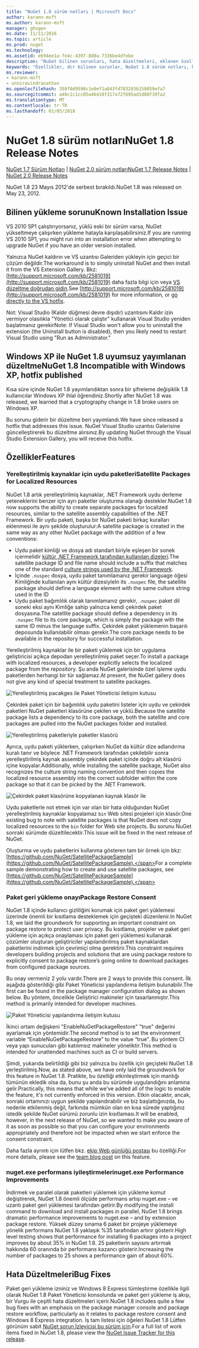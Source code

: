 ```yaml
---
title: "NuGet 1.8 sürüm notları | Microsoft Docs"
author: karann-msft
ms.author: karann-msft
manager: ghogen
ms.date: 11/11/2016
ms.topic: article
ms.prod: nuget
ms.technology: 
ms.assetid: e694ee1a-fe4c-4397-8d0a-7336be4dfebe
description: "NuGet bilinen sorunları, hata düzeltmeleri, eklenen özellikleri ve dcr dahil olmak üzere 1.8 için sürüm notları."
keywords: "Özellikler, dcr bilinen sorunlar, NuGet 1.8 sürüm notları, hata düzeltmeleri eklendi"
ms.reviewer:
- karann-msft
- unniravindranathan
ms.openlocfilehash: 350f0d9590c1e0ef1a843fd783203b158059efa7
ms.sourcegitcommit: a40c1c1cc05a46410f317a72f695ad1d80f39fa2
ms.translationtype: MT
ms.contentlocale: tr-TR
ms.lasthandoff: 01/05/2018
---
```

# <a name="nuget-18-release-notes"></a><span data-ttu-id="3466e-104">NuGet 1.8 sürüm notları</span><span class="sxs-lookup"><span data-stu-id="3466e-104">NuGet 1.8 Release Notes</span></span>

<span data-ttu-id="3466e-105">[NuGet 1.7 Sürüm Notları](../release-notes/nuget-1.7.md) | [NuGet 2.0 sürüm notları](../release-notes/nuget-2.0.md)</span><span class="sxs-lookup"><span data-stu-id="3466e-105">[NuGet 1.7 Release Notes](../release-notes/nuget-1.7.md) | [NuGet 2.0 Release Notes](../release-notes/nuget-2.0.md)</span></span>

<span data-ttu-id="3466e-106">NuGet 1.8 23 Mayıs 2012'de serbest bırakıldı.</span><span class="sxs-lookup"><span data-stu-id="3466e-106">NuGet 1.8 was released on May 23, 2012.</span></span>

## <a name="known-installation-issue"></a><span data-ttu-id="3466e-107">Bilinen yükleme sorunu</span><span class="sxs-lookup"><span data-stu-id="3466e-107">Known Installation Issue</span></span>
<span data-ttu-id="3466e-108">VS 2010 SP1 çalıştırıyorsanız, yüklü eski bir sürüm varsa, NuGet yükseltmeye çalışırken yükleme hatayla karşılaşabilirsiniz.</span><span class="sxs-lookup"><span data-stu-id="3466e-108">If you are running VS 2010 SP1, you might run into an installation error when attempting to upgrade NuGet if you have an older version installed.</span></span>

<span data-ttu-id="3466e-109">Yalnızca NuGet kaldırın ve VS uzantısı Galeriden yükleyin için geçici bir çözüm değildir.</span><span class="sxs-lookup"><span data-stu-id="3466e-109">The workaround is to simply uninstall NuGet and then install it from the VS Extension Gallery.</span></span>  <span data-ttu-id="3466e-110">Bkz: [http://support.microsoft.com/kb/2581019](http://support.microsoft.com/kb/2581019) daha fazla bilgi için veya [VS düzeltme doğrudan gidin](http://bit.ly/vsixcertfix).</span><span class="sxs-lookup"><span data-stu-id="3466e-110">See [http://support.microsoft.com/kb/2581019](http://support.microsoft.com/kb/2581019) for more information, or [go directly to the VS hotfix](http://bit.ly/vsixcertfix).</span></span>

<span data-ttu-id="3466e-111">Not: Visual Studio (Kaldır düğmesi devre dışıdır) uzantısını Kaldır izin vermiyor olasılıkla "Yönetici olarak çalıştır" kullanarak Visual Studio yeniden başlatmanız gerekir</span><span class="sxs-lookup"><span data-stu-id="3466e-111">Note: If Visual Studio won't allow you to uninstall the extension (the Uninstall button is disabled), then you likely need to restart Visual Studio using "Run as Administrator."</span></span>

## <a name="nuget-18-incompatible-with-windows-xp-hotfix-published"></a><span data-ttu-id="3466e-112">Windows XP ile NuGet 1.8 uyumsuz yayımlanan düzeltme</span><span class="sxs-lookup"><span data-stu-id="3466e-112">NuGet 1.8 Incompatible with Windows XP, hotfix published</span></span>

<span data-ttu-id="3466e-113">Kısa süre içinde NuGet 1.8 yayımlandıktan sonra bir şifreleme değişiklik 1.8 kullanıcılar Windows XP ihlal öğrendiniz.</span><span class="sxs-lookup"><span data-stu-id="3466e-113">Shortly after NuGet 1.8 was released, we learned that a cryptography change in 1.8 broke users on Windows XP.</span></span>

<span data-ttu-id="3466e-114">Bu sorunu giderir bir düzeltme beri yayımlandı.</span><span class="sxs-lookup"><span data-stu-id="3466e-114">We have since released a hotfix that addresses this issue.</span></span>  <span data-ttu-id="3466e-115">NuGet Visual Studio uzantısı Galerisine güncelleştirerek bu düzeltme alırsınız.</span><span class="sxs-lookup"><span data-stu-id="3466e-115">By updating NuGet through the Visual Studio Extension Gallery, you will receive this hotfix.</span></span>

## <a name="features"></a><span data-ttu-id="3466e-116">Özellikler</span><span class="sxs-lookup"><span data-stu-id="3466e-116">Features</span></span>

### <a name="satellite-packages-for-localized-resources"></a><span data-ttu-id="3466e-117">Yerelleştirilmiş kaynaklar için uydu paketleri</span><span class="sxs-lookup"><span data-stu-id="3466e-117">Satellite Packages for Localized Resources</span></span>
<span data-ttu-id="3466e-118">NuGet 1.8 artık yerelleştirilmiş kaynaklar, .NET Framework uydu derleme yeteneklerini benzer için ayrı paketler oluşturma olanağı destekler.</span><span class="sxs-lookup"><span data-stu-id="3466e-118">NuGet 1.8 now supports the ability to create separate packages for localized resources, similar to the satellite assembly capabilities of the .NET Framework.</span></span>  <span data-ttu-id="3466e-119">Bir uydu paketi, başka bir NuGet paketi birkaç kuralları eklenmesi ile aynı şekilde oluşturulur:</span><span class="sxs-lookup"><span data-stu-id="3466e-119">A satellite package is created in the same way as any other NuGet package with the addition of a few conventions:</span></span>

* <span data-ttu-id="3466e-120">Uydu paket kimliği ve dosya adı standart biriyle eşleşen bir sonek içermelidir [kültür .NET Framework tarafından kullanılan dizeleri](http://msdn.microsoft.com/goglobal/bb896001.aspx).</span><span class="sxs-lookup"><span data-stu-id="3466e-120">The satellite package ID and file name should include a suffix that matches one of the standard [culture strings used by the .NET Framework](http://msdn.microsoft.com/goglobal/bb896001.aspx).</span></span>
* <span data-ttu-id="3466e-121">İçinde `.nuspec` dosya, uydu paket tanımlamanız gerekir language öğesi Kimliğinde kullanılan aynı kültür dizesiyle</span><span class="sxs-lookup"><span data-stu-id="3466e-121">In its `.nuspec` file, the satellite package should define a language element with the same culture string used in the ID</span></span>
* <span data-ttu-id="3466e-122">Uydu paket bağımlılık olarak tanımlamanız gerekir, `.nuspec` paket dil soneki eksi aynı Kimliğe sahip yalnızca kendi çekirdek paket dosyasına.</span><span class="sxs-lookup"><span data-stu-id="3466e-122">The satellite package should define a dependency in its `.nuspec` file to its core package, which is simply the package with the same ID minus the language suffix.</span></span>  <span data-ttu-id="3466e-123">Çekirdek paket yüklemenin başarılı deposunda kullanılabilir olması gerekir.</span><span class="sxs-lookup"><span data-stu-id="3466e-123">The core package needs to be available in the repository for successful installation.</span></span>

<span data-ttu-id="3466e-124">Yerelleştirilmiş kaynaklar ile bir paketi yüklemek için bir uygulama geliştiricisi açıkça depodan yerelleştirilmiş paket seçer.</span><span class="sxs-lookup"><span data-stu-id="3466e-124">To install a package with localized resources, a developer explicitly selects the localized package from the repository.</span></span> <span data-ttu-id="3466e-125">Şu anda NuGet galerisinde özel işleme uydu paketlerden herhangi bir tür sağlamaz.</span><span class="sxs-lookup"><span data-stu-id="3466e-125">At present, the NuGet gallery does not give any kind of special treatment to satellite packages.</span></span>

![Yerelleştirilmiş pacakges ile Paket Yöneticisi iletişim kutusu](./media/dlg-w-loc-packs.png)

<span data-ttu-id="3466e-127">Çekirdek paket için bir bağımlılık uydu paketini listeler için uydu ve çekirdek paketleri NuGet paketleri klasörüne çekilen ve yüklü.</span><span class="sxs-lookup"><span data-stu-id="3466e-127">Because the satellite package lists a dependency to its core package, both the satellite and core packages are pulled into the NuGet packages folder and installed.</span></span>

![Yerelleştirilmiş paketleriyle paketler klasörü](./media/fldr-loc-packs.png)

<span data-ttu-id="3466e-129">Ayrıca, uydu paketi yüklerken, çalışırken NuGet da kültür dize adlandırma kuralı tanır ve böylece .NET Framework tarafından çekilebilir sonra yerelleştirilmiş kaynak assembly çekirdek paket içinde doğru alt klasörü içine kopyalar.</span><span class="sxs-lookup"><span data-stu-id="3466e-129">Additionally, while installing the satellite package, NuGet also recognizes the culture string naming convention and then copies the localized resource assembly into the correct subfolder within the core package so that it can be picked by the .NET Framework.</span></span>

![Çekirdek paket klasörüne kopyalanan kaynak klasör ile](./media/fldr-copied-loc.png)

<span data-ttu-id="3466e-131">Uydu paketlerle not etmek için var olan bir hata olduğundan NuGet yerelleştirilmiş kaynaklar kopyalamaz `bin` Web sitesi projeleri için klasör.</span><span class="sxs-lookup"><span data-stu-id="3466e-131">One existing bug to note with satellite packages is that NuGet does not copy localized resources to the `bin` folder for Web site projects.</span></span>  <span data-ttu-id="3466e-132">Bu sorunu NuGet sonraki sürümde düzeltilecektir.</span><span class="sxs-lookup"><span data-stu-id="3466e-132">This issue will be fixed in the next release of NuGet.</span></span>

<span data-ttu-id="3466e-133">Oluşturma ve uydu paketlerini kullanma gösteren tam bir örnek için bkz: [https://github.com/NuGet/SatellitePackageSample](https://github.com/NuGet/SatellitePackageSample).</span><span class="sxs-lookup"><span data-stu-id="3466e-133">For a complete sample demonstrating how to create and use satellite packages, see [https://github.com/NuGet/SatellitePackageSample](https://github.com/NuGet/SatellitePackageSample).</span></span>

### <a name="package-restore-consent"></a><span data-ttu-id="3466e-134">Paket geri yükleme onayı</span><span class="sxs-lookup"><span data-stu-id="3466e-134">Package Restore Consent</span></span>
<span data-ttu-id="3466e-135">NuGet 1.8 içinde kullanıcı gizliliğini korumak için paket geri yüklemesi üzerinde önemli bir kısıtlama desteklemek için geçişteki düzenlenir.</span><span class="sxs-lookup"><span data-stu-id="3466e-135">In NuGet 1.8, we laid the groundwork for supporting an important constraint on package restore to protect user privacy.</span></span> <span data-ttu-id="3466e-136">Bu kısıtlama, projeler ve paket geri yükleme için açıkça onaylaması için paket geri yüklemesi kullanarak çözümler oluşturan geliştiriciler yapılandırılmış paket kaynaklardan paketlerini indirmek için çevrimiçi olma gerektirir.</span><span class="sxs-lookup"><span data-stu-id="3466e-136">This constraint requires developers building projects and solutions that are using package restore to explicitly consent to package restore’s going online to download packages from configured package sources.</span></span>

<span data-ttu-id="3466e-137">Bu onay vermeniz 2 yolu vardır.</span><span class="sxs-lookup"><span data-stu-id="3466e-137">There are 2 ways to provide this consent.</span></span> <span data-ttu-id="3466e-138">İlk aşağıda gösterildiği gibi Paket Yöneticisi yapılandırma iletişim bulunabilir.</span><span class="sxs-lookup"><span data-stu-id="3466e-138">The first can be found in the package manager configuration dialog as shown below.</span></span>  <span data-ttu-id="3466e-139">Bu yöntem, öncelikle Geliştirici makineler için tasarlanmıştır.</span><span class="sxs-lookup"><span data-stu-id="3466e-139">This method is primarily intended for developer machines.</span></span>

![Paket Yöneticisi yapılandırma iletişim kutusu](./media/pr-consent-configdlg.png)

<span data-ttu-id="3466e-141">İkinci ortam değişkeni "EnableNuGetPackageRestore" "true" değerini ayarlamak için yöntemidir.</span><span class="sxs-lookup"><span data-stu-id="3466e-141">The second method is to set the environment variable “EnableNuGetPackageRestore” to the value “true”.</span></span>  <span data-ttu-id="3466e-142">Bu yöntem CI veya yapı sunucuları gibi katılımsız makineler yöneliktir.</span><span class="sxs-lookup"><span data-stu-id="3466e-142">This method is intended for unattended machines such as CI or build servers.</span></span>

<span data-ttu-id="3466e-143">Şimdi, yukarıda belirtildiği gibi biz yalnızca bu özellik için geçişteki NuGet 1.8 yerleştirilmiş.</span><span class="sxs-lookup"><span data-stu-id="3466e-143">Now, as stated above, we have only laid the groundwork for this feature in NuGet 1.8.</span></span>  <span data-ttu-id="3466e-144">Pratikte, bu özelliği etkinleştirmek için mantığı tümünün ekledik olsa da, bunu şu anda bu sürümde uygulandığını anlamına gelir.</span><span class="sxs-lookup"><span data-stu-id="3466e-144">Practically, this means that while we’ve added all of the logic to enable the feature, it's not currently enforced in this version.</span></span> <span data-ttu-id="3466e-145">Etkin olacaktır, ancak, sonraki ortamınızı uygun şekilde yapılandırabilir ve biz başlattığınızda, bu nedenle etkilenmiş değil, farkında mümkün olan en kısa sürede yaptığınız istedik şekilde NuGet sürümü zorunlu izin kısıtlaması.</span><span class="sxs-lookup"><span data-stu-id="3466e-145">It will be enabled, however, in the next release of NuGet, so we wanted to make you aware of it as soon as possible so that you can configure your environments appropriately and therefore not be impacted when we start enforce the consent constraint.</span></span>

<span data-ttu-id="3466e-146">Daha fazla ayrıntı için lütfen bkz. [ekip Web günlüğü postası](http://blog.nuget.org/20120518/package-restore-and-consent.html) bu özelliği.</span><span class="sxs-lookup"><span data-stu-id="3466e-146">For more details, please see the [team blog post](http://blog.nuget.org/20120518/package-restore-and-consent.html) on this feature.</span></span>

### <a name="nugetexe-performance-improvements"></a><span data-ttu-id="3466e-147">nuget.exe performans iyileştirmeleri</span><span class="sxs-lookup"><span data-stu-id="3466e-147">nuget.exe Performance Improvements</span></span>
<span data-ttu-id="3466e-148">İndirmek ve paralel olarak paketleri yüklemek için yükleme komut değiştirerek, NuGet 1.8 önemli ölçüde performans artışı nuget.exe – ve uzantı paket geri yüklemesi tarafından getirir.</span><span class="sxs-lookup"><span data-stu-id="3466e-148">By modifying the install command to download and install packages in parallel, NuGet 1.8 brings dramatic performance improvements to nuget.exe – and by extension package restore.</span></span>  <span data-ttu-id="3466e-149">Yüksek düzey sınama 6 paket bir projeye yüklemeye yönelik performans NuGet 1.8 yaklaşık %35 tarafından artırır gösterir.</span><span class="sxs-lookup"><span data-stu-id="3466e-149">High level testing shows that performance for installing 6 packages into a project improves by about 35% in NuGet 1.8.</span></span>  <span data-ttu-id="3466e-150">25 paketlerin sayısını artırmak hakkında 60 oranında bir performans kazancı gösterir.</span><span class="sxs-lookup"><span data-stu-id="3466e-150">Increasing the number of packages to 25 shows a performance gain of about 60%.</span></span>

## <a name="bug-fixes"></a><span data-ttu-id="3466e-151">Hata Düzeltmeleri</span><span class="sxs-lookup"><span data-stu-id="3466e-151">Bug Fixes</span></span>
<span data-ttu-id="3466e-152">Paket geri yükleme izniniz ve Windows 8 Express tümleştirme özellikle ilgili olarak NuGet 1.8 Paket Yöneticisi konsolunda ve paket geri yükleme iş akışı, bir Vurgu ile çeşitli hata düzeltmeleri içerir.</span><span class="sxs-lookup"><span data-stu-id="3466e-152">NuGet 1.8 includes quite a few bug fixes with an emphasis on the package manager console and package restore workflow, particularly as it relates to package restore consent and Windows 8 Express integration.</span></span>
<span data-ttu-id="3466e-153">İş tam listesi için öğeleri NuGet 1.8 Lütfen görünüm sabit [NuGet sorun İzleyicisi bu sürüm için](http://nuget.codeplex.com/workitem/list/advanced?keyword=&status=Closed&type=All&priority=All&release=NuGet%201.8&assignedTo=All&component=All&sortField=Votes&sortDirection=Descending&page=0).</span><span class="sxs-lookup"><span data-stu-id="3466e-153">For a full list of work items fixed in NuGet 1.8, please view the [NuGet Issue Tracker for this release](http://nuget.codeplex.com/workitem/list/advanced?keyword=&status=Closed&type=All&priority=All&release=NuGet%201.8&assignedTo=All&component=All&sortField=Votes&sortDirection=Descending&page=0).</span></span>
